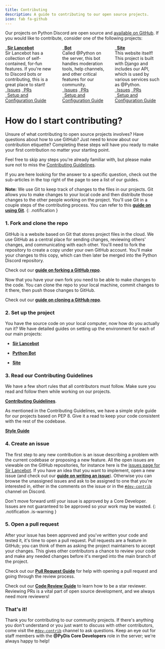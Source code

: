 ```yaml
---
title: Contributing
description: A guide to contributing to our open source projects.
icon: fab fa-github
---
```


Our projects on Python Discord are open source and [available on GitHub](https://github.com/python-discord).  If you would like to contribute, consider one of the following projects:

<!-- Project cards -->
<div class="columns is-multiline is-centered is-3 is-variable">
  <div class="column is-one-third-desktop is-half-tablet">
    <div class="card github-card">
      <div class="card-header">
        <div class="card-header-title is-centered">
          <a class="is-size-5" href="https://github.com/python-discord/sir-lancebot">
            <i class="fab fa-github"></i>&ensp;<strong >Sir Lancebot</strong>
          </a>
        </div>
      </div>
      <div class="card-content">
        <div class="content">
          Sir Lancebot has a collection of self-contained, for-fun features. If you're new to Discord bots or contributing, this is a great place to start!
        </div>
      </div>
      <div class="card-footer">
        <a href="https://github.com/python-discord/sir-lancebot/issues?q=is%3Aissue+is%3Aopen+sort%3Aupdated-desc" class="card-footer-item"><i class="fas fa-exclamation-circle"></i>&ensp;Issues</a>
        <a href="https://github.com/python-discord/sir-lancebot/pulls?q=is%3Apr+is%3Aopen+sort%3Aupdated-desc" class="card-footer-item"><i class="fas fa-code-merge"></i>&ensp;PRs</a>
      </div>
      <div class="card-footer">
        <a href="/pages/guides/pydis-guides/contributing/sir-lancebot" class="card-footer-item"><i class="fas fa-cogs"></i>&ensp;Setup and Configuration Guide</a>
      </div>
    </div>
  </div>
  <div class="column is-one-third-desktop is-half-tablet">
    <div class="card github-card">
      <div class="card-header">
        <div class="card-header-title is-centered">
          <a href="https://github.com/python-discord/bot">
            <strong class="is-size-5"><i class="fab fa-github"></i>&ensp;Bot</strong>
          </a>
        </div>
      </div>
      <div class="card-content">
        <div class="content">
          Called @Python on the server, this bot handles moderation tools, help channels, and other critical features for our community.
        </div>
      </div>
      <div class="card-footer">
        <a href="https://github.com/python-discord/bot/issues?q=is%3Aissue+is%3Aopen+sort%3Aupdated-desc" class="card-footer-item"><i class="fas fa-exclamation-circle"></i>&ensp;Issues</a>
        <a href="https://github.com/python-discord/bot/pulls?q=is%3Apr+is%3Aopen+sort%3Aupdated-desc" class="card-footer-item"><i class="fas fa-code-merge"></i>&ensp;PRs</a>
      </div>
      <div class="card-footer">
        <a href="/pages/guides/pydis-guides/contributing/bot" class="card-footer-item"><i class="fas fa-cogs"></i>&ensp;Setup and Configuration Guide</a>
      </div>
    </div>
  </div>
  <div class="column is-one-third-desktop is-half-tablet">
    <div class="card github-card">
      <div class="card-header">
        <div class="card-header-title is-centered">
          <a href="https://github.com/python-discord/site">
            <strong class="is-size-5"><i class="fab fa-github"></i>&ensp;Site</strong>
          </a>
        </div>
      </div>
      <div class="card-content">
        <div class="content">
          This website itself! This project is built with Django and includes our API, which is used by various services such as @Python.
        </div>
      </div>
      <div class="card-footer">
        <a href="https://github.com/python-discord/site/issues?q=is%3Aissue+is%3Aopen+sort%3Aupdated-desc" class="card-footer-item"><i class="fas fa-exclamation-circle"></i>&ensp;Issues</a>
        <a href="https://github.com/python-discord/site/pulls?q=is%3Apr+is%3Aopen+sort%3Aupdated-desc" class="card-footer-item"><i class="fas fa-code-merge"></i>&ensp;PRs</a>
      </div>
      <div class="card-footer">
        <a href="/pages/guides/pydis-guides/contributing/site" class="card-footer-item"><i class="fas fa-cogs"></i>&ensp;Setup and Configuration Guide</a>
      </div>
    </div>
  </div>
</div>

# How do I start contributing?
  Unsure of what contributing to open source projects involves? Have questions about how to use GitHub? Just need to know about our contribution etiquette? Completing these steps will have you ready to make your first contribution no matter your starting point.

  Feel free to skip any steps you're already familiar with, but please make sure not to miss the [Contributing Guidelines](#5-read-our-contributing-guidelines).

  If you are here looking for the answer to a specific question, check out the sub-articles in the top right of the page to see a list of our guides.

  **Note:** We use Git to keep track of changes to the files in our projects. Git allows you to make changes to your local code and then distribute those changes to the other people working on the project. You'll use Git in a couple steps of the contributing process. You can refer to this [**guide on using Git**](./working-with-git/).
  {: .notification }

### 1. Fork and clone the repo
GitHub is a website based on Git that stores project files in the cloud. We use GitHub as a central place for sending changes, reviewing others' changes, and communicating with each other. You'll need to fork the repository to create a copy under your own GitHub account. You'll make your changes to this copy, which can then later be merged into the Python Discord repository.

Check out our [**guide on forking a GitHub repo**](./forking-repository/).

Now that you have your own fork you need to be able to make changes to the code. You can clone the repo to your local machine, commit changes to it there, then push those changes to GitHub.

Check out our [**guide on cloning a GitHub repo**](./cloning-repository/).

### 2. Set up the project
You have the source code on your local computer, now how do you actually run it? We have detailed guides on setting up the environment for each of our main projects:

* [**Sir Lancebot**](./sir-lancebot/)

* [**Python Bot**](./bot/)

* [**Site**](./site/)

### 3. Read our Contributing Guidelines
We have a few short rules that all contributors must follow. Make sure you read and follow them while working on our projects.

[**Contributing Guidelines**](./contributing-guidelines/).

As mentioned in the Contributing Guidelines, we have a simple style guide for our projects based on PEP 8. Give it a read to keep your code consistent with the rest of the codebase.

[**Style Guide**](./style-guide/)

### 4. Create an issue
The first step to any new contribution is an issue describing a problem with the current codebase or proposing a new feature. All the open issues are viewable on the GitHub repositories, for instance here is the [issues page for Sir Lancebot](https://github.com/python-discord/sir-lancebot/issues). If you have an idea that you want to implement, open a new issue (and check out our [**guide on writing an issue**](./issues/)). Otherwise you can browse the unassigned issues and ask to be assigned to one that you're interested in, either in the comments on the issue or in the [`#dev-contrib`](https://discord.gg/2h3qBv8Xaa) channel on Discord.

Don't move forward until your issue is approved by a Core Developer. Issues are not guaranteed to be approved so your work may be wasted.
{: .notification .is-warning }

### 5. Open a pull request
After your issue has been approved and you've written your code and tested it, it's time to open a pull request. Pull requests are a feature in GitHub; you can think of them as asking the project maintainers to accept your changes. This gives other contributors a chance to review your code and make any needed changes before it's merged into the main branch of the project.

Check out our [**Pull Request Guide**](./pull-requests/) for help with opening a pull request and going through the review process.

Check out our [**Code Review Guide**](../code-reviews-primer/) to learn how to be a star reviewer. Reviewing PRs is a vital part of open source development, and we always need more reviewers!

### That's it!
Thank you for contributing to our community projects. If there's anything you don't understand or you just want to discuss with other contributors, come visit the [`#dev-contrib`](https://discord.gg/2h3qBv8Xaa) channel to ask questions. Keep an eye out for staff members with the **@PyDis Core Developers** role in the server; we're always happy to help!
